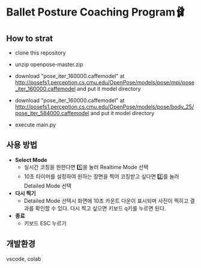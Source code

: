 # Ballet Posture Coaching Program🩰

## How to strat

- clone this repository

- unzip openpose-master.zip

- download "pose_iter_160000.caffemodel" at
  http://posefs1.perception.cs.cmu.edu/OpenPose/models/pose/mpi/pose_iter_160000.caffemodel
  and put it model directory

- download "pose_iter_160000.caffemodel" at
  http://posefs1.perception.cs.cmu.edu/OpenPose/models/pose/body_25/pose_iter_584000.caffemodel
  and put it model directory

- execute main.py

## 사용 방법

- **Select Mode**
  - 실시간 코칭을 원한다면 1️⃣을 눌러 Realtime Mode 선택
  - 10초 타이머를 설정하여 원하는 장면을 찍어 코칭받고 싶다면 2️⃣를 눌러 Detailed Mode 선택
- **다시 찍기**
  - Detailed Mode 선택시 화면에 10초 카운트 다운이 표시되며 사진이 찍히고 결과를 확인할 수 있다. 다시 찍고 싶으면 키보드 q키를 누르면 된다.
- **종료**
  - 키보드 ESC 누르기

## 개발환경

vscode, colab
